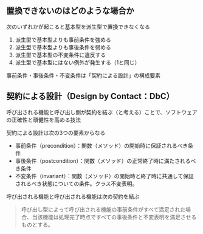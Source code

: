 ## 置換できないのはどのような場合か

次のいずれかが起こると基本型を派生型で置換できなくなる

1. 派生型で基本型よりも事前条件を強める 
2. 派生型で基本型よりも事後条件を弱める 
3. 派生型で基本型の不変条件に違反する
4. 派生型で基本型にはない例外が発生する（1と同じ）

事前条件・事後条件・不変条件は「契約による設計」の構成要素

## 契約による設計（Design by Contact：DbC）

呼び出される機能と呼び出し側が契約を結ぶ（と考える）ことで、ソフトウェアの正確性と頑健性を高める技法

契約による設計は次の3つの要素からなる

- 事前条件（precondition）：関数（メソッド）の開始時に保証されるべき条件
- 事後条件（postcondition）：関数（メソッド）の正常終了時に満たされるべき条件
- 不変条件（invariant）：関数（メソッド）の開始時と終了時に共通して保証されるべき状態についての条件。クラス不変表明。

呼び出される機能と呼び出される機能は次の契約を結ぶ 

> 呼び出し型によって呼び出される機能の事前条件がすべて満足された場合、当該機能は処理完了時点ですべての事後条件と不変表明を満足させるものとする。
